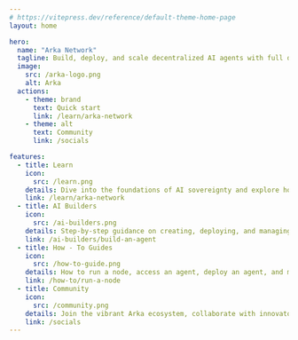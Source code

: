 ```yaml
---
# https://vitepress.dev/reference/default-theme-home-page
layout: home

hero:
  name: "Arka Network"
  tagline: Build, deploy, and scale decentralized AI agents with full data ownership and trustless precision. Empowering AI to operate autonomously in a truly decentralized ecosystem.
  image:
    src: /arka-logo.png
    alt: Arka
  actions:
    - theme: brand
      text: Quick start
      link: /learn/arka-network
    - theme: alt
      text: Community
      link: /socials

features:
  - title: Learn
    icon:
      src: /learn.png
    details: Dive into the foundations of AI sovereignty and explore how Arka revolutionizes decentralized AI systems.
    link: /learn/arka-network
  - title: AI Builders
    icon:
      src: /ai-builders.png
    details: Step-by-step guidance on creating, deploying, and managing AI agents in a decentralized ecosystem.
    link: /ai-builders/build-an-agent
  - title: How - To Guides
    icon:
      src: /how-to-guide.png
    details: How to run a node, access an agent, deploy an agent, and more.
    link: /how-to/run-a-node
  - title: Community
    icon:
      src: /community.png
    details: Join the vibrant Arka ecosystem, collaborate with innovators, and shape the decentralized AI future.
    link: /socials
---
```


